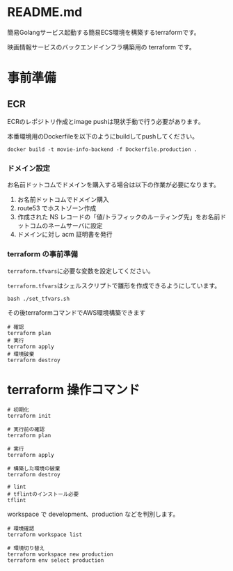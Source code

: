 # README.md
簡易Golangサービス起動する簡易ECS環境を構築するterraformです。

映画情報サービスのバックエンドインフラ構築用の terraform です。

# 事前準備

## ECR
ECRのレポジトリ作成とimage pushは現状手動で行う必要があります。

本番環境用のDockerfileを以下のようにbuildしてpushしてください。

```
docker build -t movie-info-backend -f Dockerfile.production .
```

### ドメイン設定

お名前ドットコムでドメインを購入する場合は以下の作業が必要になります。

1. お名前ドットコムでドメイン購入
2. route53 でホストゾーン作成
3. 作成された NS レコードの「値/トラフィックのルーティング先」をお名前ドットコムのネームサーバに設定
4. ドメインに対し acm 証明書を発行

### terraform の事前準備

`terraform.tfvars`に必要な変数を設定してください。

`terraform.tfvars`はシェルスクリプトで雛形を作成できるようにしています。

```
bash ./set_tfvars.sh
```

その後terraformコマンドでAWS環境構築できます
```
# 確認
terraform plan
# 実行
terraform apply
# 環境破棄
terraform destroy
```

# terraform 操作コマンド

```
# 初期化
terraform init

# 実行前の確認
terraform plan

# 実行
terraform apply

# 構築した環境の破棄
terraform destroy

# lint
# tflintのインストール必要
tflint
```

workspace で development、production などを判別します。

```
# 環境確認
terraform workspace list

# 環境切り替え
terraform workspace new production
terraform env select production
```
